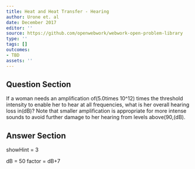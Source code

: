 ```yaml
---
title: Heat and Heat Transfer - Hearing
author: Urone et. al
date: December 2017
editor: ''
source: https://github.com/openwebwork/webwork-open-problem-library
type: ''
tags: []
outcomes:
- TBD
assets: ''
---
```


## Question Section 

If a woman needs an amplification of(5.0times 10^12) times the threshold intensity to enable her to hear at all frequencies, what is her overall hearing loss in(dB)? Note that
smaller amplification is appropriate for more intense sounds to avoid further damage
to her hearing from levels above(90,(dB).



## Answer Section

showHint = 3

dB = 50
factor = dB+7